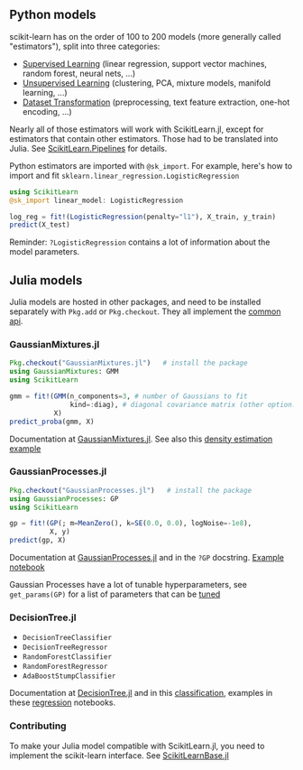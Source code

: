 Python models
-----

scikit-learn has on the order of 100 to 200 models (more generally called
"estimators"), split into three categories:

- [Supervised Learning](http://scikit-learn.org/stable/supervised_learning.html) (linear regression, support vector machines, random forest, neural nets, ...)
- [Unsupervised Learning](http://scikit-learn.org/stable/unsupervised_learning.html) (clustering, PCA, mixture models, manifold learning, ...)
- [Dataset Transformation](http://scikit-learn.org/stable/data_transforms.html) (preprocessing, text feature extraction, one-hot encoding, ...)

Nearly all of those estimators will work with ScikitLearn.jl,
except for estimators that contain other estimators. Those had to be translated
into Julia. See [ScikitLearn.Pipelines](pipelines.md) for details.

Python estimators are imported with `@sk_import`. For example, here's how to import
and fit `sklearn.linear_regression.LogisticRegression`

```julia
using ScikitLearn
@sk_import linear_model: LogisticRegression

log_reg = fit!(LogisticRegression(penalty="l1"), X_train, y_train)
predict(X_test)
```

Reminder: `?LogisticRegression` contains a lot of information about the model
parameters.



Julia models
------

Julia models are hosted in other packages, and need to be installed separately
with `Pkg.add` or `Pkg.checkout`. They all implement the [common api](api.md).

### GaussianMixtures.jl

```julia
Pkg.checkout("GaussianMixtures.jl")   # install the package
using GaussianMixtures: GMM
using ScikitLearn

gmm = fit!(GMM(n_components=3, # number of Gaussians to fit
               kind=:diag), # diagonal covariance matrix (other option: :full)
           X)
predict_proba(gmm, X)
```

Documentation at [GaussianMixtures.jl](https://github.com/davidavdav/GaussianMixtures.jl). See also this [density estimation example](https://github.com/cstjean/ScikitLearn.jl/blob/master/examples/Density_Estimation_Julia.ipynb)

### GaussianProcesses.jl

```julia
Pkg.checkout("GaussianProcesses.jl")   # install the package
using GaussianProcesses: GP
using ScikitLearn

gp = fit!(GP(; m=MeanZero(), k=SE(0.0, 0.0), logNoise=-1e8),
          X, y)
predict(gp, X)
```

Documentation at [GaussianProcesses.jl](https://github.com/STOR-i/GaussianProcesses.jl) and in the `?GP` docstring. [Example notebook](https://github.com/cstjean/ScikitLearn.jl/blob/master/examples/Gaussian_Processes_Julia.ipynb)

Gaussian Processes have a lot of tunable hyperparameters, see `get_params(GP)`
for a list of parameters that can be [tuned](model_selection.md)

### DecisionTree.jl

- `DecisionTreeClassifier`
- `DecisionTreeRegressor`
- `RandomForestClassifier`
- `RandomForestRegressor`
- `AdaBoostStumpClassifier`

Documentation at [DecisionTree.jl](https://github.com/bensadeghi/DecisionTree.jl#scikitlearnjl) and in this [classification](https://github.com/cstjean/ScikitLearn.jl/blob/master/examples/Classifier_Comparison_Julia.ipynb), examples in these [regression](https://github.com/cstjean/ScikitLearn.jl/blob/master/examples/Decision_Tree_Regression_Julia.ipynb) notebooks.

### Contributing

To make your Julia model compatible with ScikitLearn.jl, you need to implement
the scikit-learn interface. See [ScikitLearnBase.jl](https://github.com/cstjean/ScikitLearnBase.jl)


